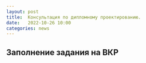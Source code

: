 ```yaml
---
layout: post
title:  Консультация по дипломному проектированию.
date:   2022-10-26 10:00
categories: news
---
```



## Заполнение задания на ВКР
